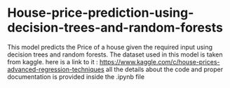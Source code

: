 # House-price-prediction-using-decision-trees-and-random-forests
This model predicts the Price of a house given the required input using decision trees and random forests. The dataset used in this model is taken from kaggle.
here is a link to it : https://www.kaggle.com/c/house-prices-advanced-regression-techniques 
 all the details about the code and proper documentation is provided inside the .ipynb file
